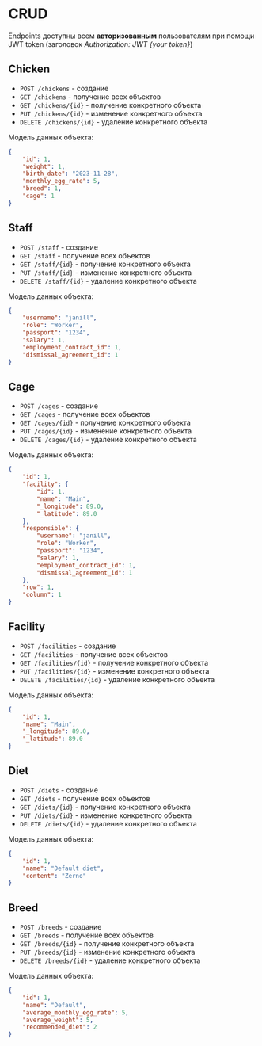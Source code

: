 # CRUD

Endpoints доступны всем **авторизованным** пользователям при помощи JWT token 
(заголовок _Authorization: JWT {your token}_)
## Chicken
- `POST /chickens` - создание
- `GET /chickens` - получение всех объектов
- `GET /chickens/{id}` - получение конкретного объекта
- `PUT /chickens/{id}` - изменение конкретного объекта
- `DELETE /chickens/{id}` - удаление конкретного объекта

Модель данных объекта:
```json
{
    "id": 1,
    "weight": 1,
    "birth_date": "2023-11-28",
    "monthly_egg_rate": 5,
    "breed": 1,
    "cage": 1
}
```

## Staff 
- `POST /staff` - создание
- `GET /staff` - получение всех объектов
- `GET /staff/{id}` - получение конкретного объекта
- `PUT /staff/{id}` - изменение конкретного объекта
- `DELETE /staff/{id}` - удаление конкретного объекта

Модель данных объекта:
```json
{
    "username": "janill",
    "role": "Worker",
    "passport": "1234",
    "salary": 1,
    "employment_contract_id": 1,
    "dismissal_agreement_id": 1
}
```

## Cage
- `POST /cages` - создание
- `GET /cages` - получение всех объектов
- `GET /cages/{id}` - получение конкретного объекта
- `PUT /cages/{id}` - изменение конкретного объекта
- `DELETE /cages/{id}` - удаление конкретного объекта

Модель данных объекта:
```json
{
    "id": 1,
    "facility": {
        "id": 1,
        "name": "Main",
        "_longitude": 89.0,
        "_latitude": 89.0
    },
    "responsible": {
        "username": "janill",
        "role": "Worker",
        "passport": "1234",
        "salary": 1,
        "employment_contract_id": 1,
        "dismissal_agreement_id": 1
    },
    "row": 1,
    "column": 1
}
```

## Facility
- `POST /facilities` - создание
- `GET /facilities` - получение всех объектов
- `GET /facilities/{id}` - получение конкретного объекта
- `PUT /facilities/{id}` - изменение конкретного объекта
- `DELETE /facilities/{id}` - удаление конкретного объекта

Модель данных объекта:
```json
{
    "id": 1,
    "name": "Main",
    "_longitude": 89.0,
    "_latitude": 89.0
}
```
## Diet
- `POST /diets` - создание
- `GET /diets` - получение всех объектов
- `GET /diets/{id}` - получение конкретного объекта
- `PUT /diets/{id}` - изменение конкретного объекта
- `DELETE /diets/{id}` - удаление конкретного объекта

Модель данных объекта:
```json
{
    "id": 1,
    "name": "Default diet",
    "content": "Zerno"
}
```

## Breed
- `POST /breeds` - создание
- `GET /breeds` - получение всех объектов
- `GET /breeds/{id}` - получение конкретного объекта
- `PUT /breeds/{id}` - изменение конкретного объекта
- `DELETE /breeds/{id}` - удаление конкретного объекта

Модель данных объекта:
```json
{
    "id": 1,
    "name": "Default",
    "average_monthly_egg_rate": 5,
    "average_weight": 5,
    "recommended_diet": 2
}
```